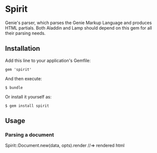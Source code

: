 # Spirit

Genie's parser, which parses the Genie Markup Language and produces HTML
partials. Both Aladdin and Lamp should depend on this gem for all their parsing
needs.

## Installation

Add this line to your application's Gemfile:

    gem 'spirit'

And then execute:

    $ bundle

Or install it yourself as:

    $ gem install spirit

## Usage

### Parsing a document

  Spirit::Document.new(data, opts).render //=> rendered html
